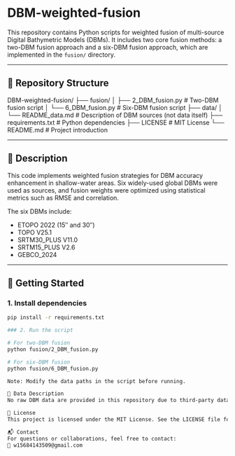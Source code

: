 # DBM-weighted-fusion

This repository contains Python scripts for weighted fusion of multi-source Digital Bathymetric Models (DBMs). It includes two core fusion methods: a two-DBM fusion approach and a six-DBM fusion approach, which are implemented in the `fusion/` directory.

---

## 📁 Repository Structure
DBM-weighted-fusion/
├── fusion/
│ ├── 2_DBM_fusion.py # Two-DBM fusion script
│ └── 6_DBM_fusion.py # Six-DBM fusion script
├── data/
│ └── README_data.md # Description of DBM sources (not data itself)
├── requirements.txt # Python dependencies
├── LICENSE # MIT License
└── README.md # Project introduction

---

## 🧠 Description

This code implements weighted fusion strategies for DBM accuracy enhancement in shallow-water areas. Six widely-used global DBMs were used as sources, and fusion weights were optimized using statistical metrics such as RMSE and correlation.

The six DBMs include:
- ETOPO 2022 (15″ and 30″)
- TOPO V25.1
- SRTM30_PLUS V11.0
- SRTM15_PLUS V2.6
- GEBCO_2024

---

## 🚀 Getting Started

### 1. Install dependencies

```bash
pip install -r requirements.txt

### 2. Run the script

# For two-DBM fusion
python fusion/2_DBM_fusion.py

# For six-DBM fusion
python fusion/6_DBM_fusion.py

Note: Modify the data paths in the script before running.

📄 Data Description
No raw DBM data are provided in this repository due to third-party data source policies. For descriptions and download links of the six DBMs used in the fusion experiments, please refer to data/README_data.md.

📜 License
This project is licensed under the MIT License. See the LICENSE file for details.

📬 Contact
For questions or collaborations, feel free to contact:
📧 w15684143509@gmail.com
